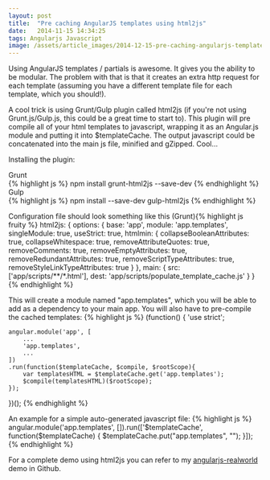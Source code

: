```yaml
---
layout: post
title:  "Pre caching AngularJS templates using html2js"
date:   2014-11-15 14:34:25
tags: Angularjs Javascript
image: /assets/article_images/2014-12-15-pre-caching-angularjs-templates-using-html2js/desktop.jpg
---
```


Using AngularJS templates / partials is awesome. It gives you the ability to be modular. The problem with that is that it creates an extra http request for each template (assuming you have a different template file for each template, which you should!). 

A cool trick is using Grunt/Gulp plugin called html2js (if you're not using Grunt.js/Gulp.js, this could be a great time to start to). This plugin will pre compile all of your html templates to javascript, wrapping it as an Angular.js module and putting it into $templateCache. The output javascript could be concatenated into the main js file, minified and gZipped. Cool... 

Installing the plugin: 

<div>Grunt</div>{% highlight js %}
npm install grunt-html2js --save-dev
{% endhighlight %}

<div>Gulp</div>{% highlight js %}
npm install --save-dev gulp-html2js
{% endhighlight %}

<p></p>
Configuration file should look something like this (Grunt){% highlight js fruity %}
html2js: {
  options: {
    base: 'app',
    module: 'app.templates',
    singleModule: true,
    useStrict: true,
    htmlmin: {
      collapseBooleanAttributes: true,
      collapseWhitespace: true,
      removeAttributeQuotes: true,
      removeComments: true,
      removeEmptyAttributes: true,
      removeRedundantAttributes: true,
      removeScriptTypeAttributes: true,
      removeStyleLinkTypeAttributes: true
    }
  },
  main: {
    src: ['app/scripts/**/*.html'],
    dest: 'app/scripts/populate_template_cache.js'
  }
}
{% endhighlight %}

This will create a module named "app.templates", which you will be able to add as a dependency to your main app. You will also have to pre-compile the cached templates: 
{% highlight js %}
(function() {
    'use strict';

    angular.module('app', [
        ...
        'app.templates',
        ...
    ])
    .run(function($templateCache, $compile, $rootScope){
        var templatesHTML = $templateCache.get('app.templates');
        $compile(templatesHTML)($rootScope); 
    });
})();
{% endhighlight %}
<p></p>
An example for a simple auto-generated javascript file: 
{% highlight js %}
angular.module('app.templates', []).run(['$templateCache', function($templateCache) {
    $templateCache.put("app.templates",
        "<script type=text/ng-template id=timerTemplate.html><div class=\"timer\">{{timer.time}}</div></script><script type                =text/ng-template id=videoTemplate.html><video id=\"video\" class=\"video-full-screen\" controls=\"true\">\n" +
        "            <source id=\"mp4\" ng-src=\"{{ videoDataUrlMp4 }}\" type=\"video/mp4\">\n" +
        "            <p>Your user agent does not support the HTML5 Video element.</p>\n" +
        "    </video></script><script type=text/ng-template id=videoPageTemplate.html><div>\n" +
        "  <demo-timer></demo-timer>\n" +
        "     <demo-video video-data=\"videoPageCtrl.videoData\"><demo-video>\n" +
        " </div></script>");
}]);
{% endhighlight %}

For a complete demo using html2js you can refer to my [angularjs-realworld](https://github.com/yanivefraim/angularjs-realworld) demo in Github.


[jekyll]:      http://jekyllrb.com
[jekyll-gh]:   https://github.com/jekyll/jekyll
[jekyll-help]: https://github.com/jekyll/jekyll-help
